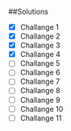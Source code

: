 ##Solutions

- [X] Challange 1
- [X] Challange 2
- [X] Challange 3
- [X] Challange 4
- [ ] Challange 5
- [ ] Challange 6
- [ ] Challange 7
- [ ] Challange 8
- [ ] Challange 9
- [ ] Challange 10
- [ ] Challange 11
